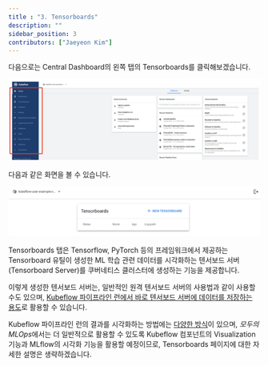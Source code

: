 ```yaml
---
title : "3. Tensorboards"
description: ""
sidebar_position: 3
contributors: ["Jaeyeon Kim"]
---
```


다음으로는 Central Dashboard의 왼쪽 탭의 Tensorboards를 클릭해보겠습니다.

![left-tabs](./img/left-tabs.png)

다음과 같은 화면을 볼 수 있습니다.

![tensorboard](./img/tensorboard.png)

Tensorboards 탭은 Tensorflow, PyTorch 등의 프레임워크에서 제공하는 Tensorboard 유틸이 생성한 ML 학습 관련 데이터를 시각화하는 텐서보드 서버(Tensorboard Server)를 쿠버네티스 클러스터에 생성하는 기능을 제공합니다.

이렇게 생성한 텐서보드 서버는, 일반적인 원격 텐서보드 서버의 사용법과 같이 사용할 수도 있으며, [Kubeflow 파이프라인 런에서 바로 텐서보드 서버에 데이터를 저장하는 용도](https://www.kubeflow.org/docs/components/pipelines/sdk/output-viewer/#tensorboard)로 활용할 수 있습니다.

Kubeflow 파이프라인 런의 결과를 시각화하는 방법에는 [다양한 방식](https://www.kubeflow.org/docs/components/pipelines/sdk/output-viewer/)이 있으며, *모두의 MLOps*에서는 더 일반적으로 활용할 수 있도록 Kubeflow 컴포넌트의 Visualization 기능과 MLflow의 시각화 기능을 활용할 예정이므로, Tensorboards 페이지에 대한 자세한 설명은 생략하겠습니다.
